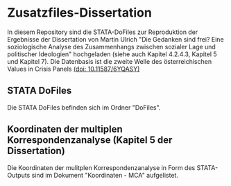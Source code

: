 # Zusatzfiles-Dissertation

In diesem Repository sind die STATA-DoFiles zur Reproduktion der Ergebnisse der Dissertation von Martin Ulrich "Die Gedanken sind frei? Eine soziologische Analyse des Zusammenhangs zwischen sozialer Lage und politischer Ideologien" hochgeladen (siehe auch Kapitel 4.2.4.3, Kapitel 5 und Kapitel 7).
Die Datenbasis ist die zweite Welle des österreichischen Values in Crisis Panels [(doi: 10.11587/6YQASY)](https://data.aussda.at/dataset.xhtml?persistentId=doi:10.11587/6YQASY)


## STATA DoFiles
Die STATA DoFiles befinden sich im Ordner "DoFiles".


## Koordinaten der multiplen Korrespondenzanalyse (Kapitel 5 der Dissertation)
Die Koordinaten der mulitplen Korrespondenzanalyse in Form des STATA-Outputs sind im Dokument "Koordinaten - MCA" aufgelistet.

